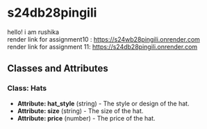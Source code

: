 # s24db28pingili
hello! i am rushika
<br>
render link for assignment10 : <https://s24wb28pingili.onrender.com>
<br>
render link for assignment 11: <https://s24db28pingili.onrender.com>

## Classes and Attributes

### Class: Hats

- **Attribute: hat_style** (string) - The style or design of the hat.
- **Attribute: size** (string) - The size of the hat.
- **Attribute: price** (number) - The price of the hat.

